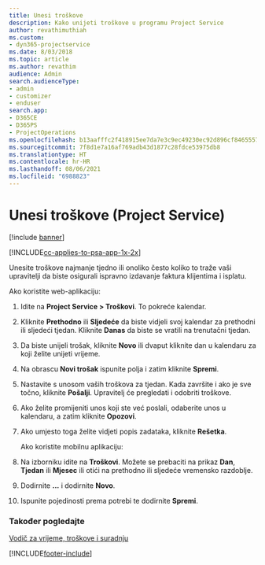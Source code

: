 ```yaml
---
title: Unesi troškove
description: Kako unijeti troškove u programu Project Service
author: revathimuthiah
ms.custom:
- dyn365-projectservice
ms.date: 8/03/2018
ms.topic: article
ms.author: revathim
audience: Admin
search.audienceType:
- admin
- customizer
- enduser
search.app:
- D365CE
- D365PS
- ProjectOperations
ms.openlocfilehash: b13aafffc2f418915ee7da7e3c9ec49230ec92d896cf8465557347c269df57f3
ms.sourcegitcommit: 7f8d1e7a16af769adb43d1877c28fdce53975db8
ms.translationtype: HT
ms.contentlocale: hr-HR
ms.lasthandoff: 08/06/2021
ms.locfileid: "6988823"
---
```

# <a name="enter-expenses-project-service"></a>Unesi troškove (Project Service)

[!include [banner](../includes/psa-now-project-operations.md)]

[!INCLUDE[cc-applies-to-psa-app-1x-2x](../includes/cc-applies-to-psa-app-1x-2x.md)]

Unesite troškove najmanje tjedno ili onoliko često koliko to traže vaši upravitelji da biste osigurali ispravno izdavanje faktura klijentima i isplatu.  
  
 Ako koristite web-aplikaciju:  
  
1. Idite na **Project Service > Troškovi**. To pokreće kalendar.  
  
2. Kliknite **Prethodno** ili **Sljedeće** da biste vidjeli svoj kalendar za prethodni ili sljedeći tjedan. Kliknite **Danas** da biste se vratili na trenutačni tjedan.  
  
3. Da biste unijeli trošak, kliknite **Novo** ili dvaput kliknite dan u kalendaru za koji želite unijeti vrijeme.  
  
4. Na obrascu **Novi trošak** ispunite polja i zatim kliknite **Spremi**.  
  
5. Nastavite s unosom vaših troškova za tjedan. Kada završite i ako je sve točno, kliknite **Pošalji**. Upravitelj će pregledati i odobriti troškove.  
  
6. Ako želite promijeniti unos koji ste već poslali, odaberite unos u kalendaru, a zatim kliknite **Opozovi**.  
  
7. Ako umjesto toga želite vidjeti popis zadataka, kliknite **Rešetka**.  
  
   Ako koristite mobilnu aplikaciju:  
  
8. Na izborniku idite na **Troškovi**.     Možete se prebaciti na prikaz **Dan**, **Tjedan** ili **Mjesec** ili otići na prethodno ili sljedeće vremensko razdoblje.  
  
9. Dodirnite **...** i dodirnite **Novo**.  
  
10. Ispunite pojedinosti prema potrebi te dodirnite **Spremi**.  
  
### <a name="see-also"></a>Također pogledajte  
 [Vodič za vrijeme, troškove i suradnju](../psa/time-expense-collaboration-guide.md)


[!INCLUDE[footer-include](../includes/footer-banner.md)]